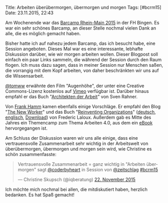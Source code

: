 Title: Arbeiten überübermorgen, übermorgen und morgen
Tags: [#bcrm15]
Date: 23.11.2015, 22:43

Am Wochenende war das [Barcamp Rhein-Main 2015](https://barcamp-rheinmain.de) in der FH Bingen. Es war ein sehr schönes Barcamp, an dieser Stelle nochmal vielen Dank an alle, die es möglich gemacht haben.

Bisher hatte ich auf nahezu jedem Barcamp, das ich besucht habe, eine Session angeboten. Dieses Mal war es eine interessante, lebhafte Diskussion darüber, wie wir morgen arbeiten wollen. Dieser Blogpost soll einfach ein paar Links sammeln, die während der Session durch den Raum flogen. Ich muss dazu sagen, dass in meiner Session nur Menschen saßen, die vorrangig mit dem Kopf arbeiten, von daher beschränkten wir uns auf die Wissensarbeit.

[@tomww](https://twitter.com/tomww) erwähnte den Film "Augenhöhe", der unter eine Creative Commons-Lizenz kostenlos auf [Vimeo](https://vimeo.com/118219210) verfügbar ist. Darüber hinaus empfahl er das Buch "[Architekten der Arbeit](http://www.amazon.de/Architekten-Arbeit-Positionen-Entwürfe-Kontroversen/dp/3896841564/)" von Sven Rahner. 



Von [Frank Hamm](https://twitter.com/fwhamm) kamen ebenfalls einige Vorschläge. Er empfahl den Blog "[The New Worker](http://www.the-new-worker.com)" und das Buch "[Reinventing Organizations](http://www.reinventingorganizations.com)" ([deutsch](http://www.amazon.de/Reinventing-Organizations-Gestaltung-sinnstiftender-Zusammenarbeit/dp/3800649136/), [englisch](http://www.amazon.de/Reinventing-Organizations-Creating-Inspired-Consciousness/dp/2960133501/), [Download](http://www.reinventingorganizations.com/pay-what-feels-right.html)) von Frederic Laloux. Außerdem gab es Mitte des Jahres ein Themencamp zum Thema Arbeiten 4.0, aus dem ein [eBook](http://www.arbeiten4punkt0.org/2015/11/das-ebook-zum-arbeiten40-barcamp-ist-fertig/) hervorgegangen ist.

Am Schluss der Diskussion waren wir uns alle einige, dass eine vertrauensvolle Zusammenarbeit sehr wichtig in der Arbeitswelt von überübermorgen, übermorgen und morgen sein wird, wie Christine es schön zusammenfasste:

<blockquote class="twitter-tweet" lang="de"><p lang="de" dir="ltr">Vertrauensvolle Zusammenarbeit = ganz wichtig in &quot;Arbeiten übermorgen&quot; sagt <a href="https://twitter.com/coderbyheart">@coderbyheart</a> in Session von <a href="https://twitter.com/zeitschlag">@zeitschlag</a> <a href="https://twitter.com/hashtag/bcrm15?src=hash">#bcrm15</a></p>&mdash; Christine Skupsch (@iqberatung) <a href="https://twitter.com/iqberatung/status/668364694458077184">22. November 2015</a></blockquote> <script async src="//platform.twitter.com/widgets.js" charset="utf-8"></script>

Ich möchte mich nochmal bei allen, die mitdiskutiert haben, herzlich bedanken. Es hat Spaß gemacht!
